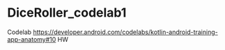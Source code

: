 # DiceRoller_codelab1
Codelab https://developer.android.com/codelabs/kotlin-android-training-app-anatomy#10 HW
